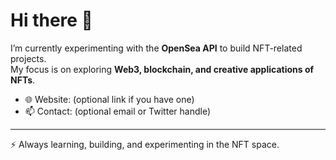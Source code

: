 # Hi there 👋

I’m currently experimenting with the **OpenSea API** to build NFT-related projects.  
My focus is on exploring **Web3, blockchain, and creative applications of NFTs**.

- 🌐 Website: (optional link if you have one)  
- 📫 Contact: (optional email or Twitter handle)  

---
⚡ Always learning, building, and experimenting in the NFT space.
